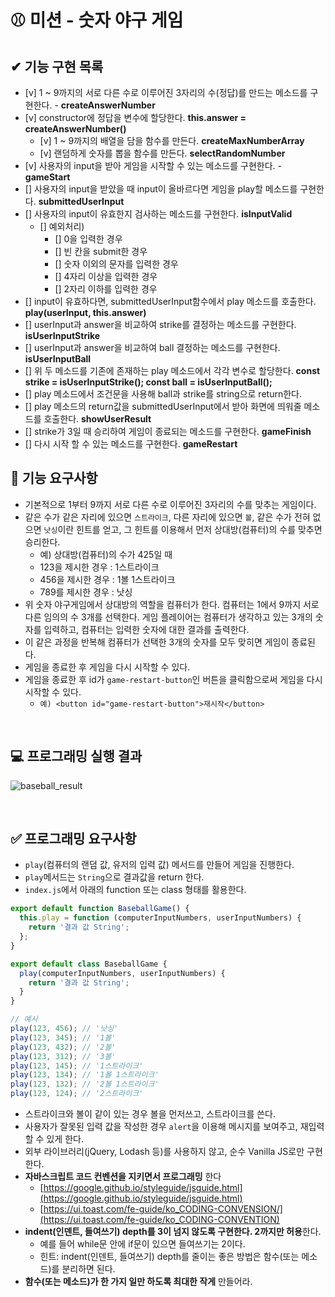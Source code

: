 # ⚾ 미션 - 숫자 야구 게임

## ✔ 기능 구현 목록

- [v] 1 ~ 9까지의 서로 다른 수로 이루어진 3자리의 수(정답)를 만드는 메소드를 구현한다. - **createAnswerNumber**
- [v] constructor에 정답을 변수에 할당한다. **this.answer = createAnswerNumber()**
  - [v] 1 ~ 9까지의 배열을 담을 함수를 만든다. **createMaxNumberArray**
  - [v] 랜덤하게 숫자를 뽑을 함수를 만든다. **selectRandomNumber**
- [v] 사용자의 input을 받아 게임을 시작할 수 있는 메소드를 구현한다. - **gameStart**
- [] 사용자의 input을 받았을 때 input이 올바르다면 게임을 play할 메소드를 구현한다. **submittedUserInput**
- [] 사용자의 input이 유효한지 검사하는 메소드를 구현한다. **isInputValid**
  - [] 예외처리)
    - [] 0을 입력한 경우
    - [] 빈 칸을 submit한 경우
    - [] 숫자 이외의 문자를 입력한 경우
    - [] 4자리 이상을 입력한 경우
    - [] 2자리 이하를 입력한 경우
- [] input이 유효하다면, submittedUserInput함수에서 play 메소드를 호출한다. **play(userInput, this.answer)**
- [] userInput과 answer을 비교하여 strike를 결정하는 메소드를 구현한다. **isUserInputStrike**
- [] userInput과 answer을 비교하여 ball 결정하는 메소드를 구현한다. **isUserInputBall**
- [] 위 두 메소드를 기존에 존재하는 play 메소드에서 각각 변수로 할당한다.
  **const strike = isUserInputStrike(); const ball = isUserInputBall();**
- [] play 메소드에서 조건문을 사용해 ball과 strike를 string으로 return한다.
- [] play 메소드의 return값을 submittedUserInput에서 받아 화면에 띄워줄 메소드를 호출한다. **showUserResult**
- [] strike가 3일 때 승리하여 게임이 종료되는 메소드를 구현한다. **gameFinish**
- [] 다시 시작 할 수 있는 메소드를 구현한다. **gameRestart**

## 🎯 기능 요구사항

- 기본적으로 1부터 9까지 서로 다른 수로 이루어진 3자리의 수를 맞추는 게임이다.
- 같은 수가 같은 자리에 있으면 `스트라이크`, 다른 자리에 있으면 `볼`, 같은 수가 전혀 없으면 `낫싱`이란 힌트를 얻고, 그 힌트를 이용해서 먼저 상대방(컴퓨터)의 수를 맞추면 승리한다.
  - 예) 상대방(컴퓨터)의 수가 425일 때
  - 123을 제시한 경우 : 1스트라이크
  - 456을 제시한 경우 : 1볼 1스트라이크
  - 789를 제시한 경우 : 낫싱
- 위 숫자 야구게임에서 상대방의 역할을 컴퓨터가 한다. 컴퓨터는 1에서 9까지 서로 다른 임의의 수 3개를 선택한다. 게임 플레이어는 컴퓨터가 생각하고 있는 3개의 숫자를 입력하고, 컴퓨터는 입력한 숫자에 대한 결과를 출력한다.
- 이 같은 과정을 반복해 컴퓨터가 선택한 3개의 숫자를 모두 맞히면 게임이 종료된다.
- 게임을 종료한 후 게임을 다시 시작할 수 있다.
- 게임을 종료한 후 id가 `game-restart-button`인 버튼을 클릭함으로써 게임을 다시 시작할 수 있다.
  - `예) <button id="game-restart-button">재시작</button>`

<br>

## 💻 프로그래밍 실행 결과

![baseball_result](https://user-images.githubusercontent.com/50367798/100166088-32473e00-2eff-11eb-9454-5d45e648b37e.jpg)

<br>

## ✅ 프로그래밍 요구사항

- `play`(컴퓨터의 랜덤 값, 유저의 입력 값) 메서드를 만들어 게임을 진행한다.
- `play`메서드는 `String`으로 결과값을 return 한다.
- `index.js`에서 아래의 function 또는 class 형태를 활용한다.

```javascript
export default function BaseballGame() {
  this.play = function (computerInputNumbers, userInputNumbers) {
    return '결과 값 String';
  };
}

export default class BaseballGame {
  play(computerInputNumbers, userInputNumbers) {
    return '결과 값 String';
  }
}

// 예시
play(123, 456); // '낫싱'
play(123, 345); // '1볼'
play(123, 432); // '2볼'
play(123, 312); // '3볼'
play(123, 145); // '1스트라이크'
play(123, 134); // '1볼 1스트라이크'
play(123, 132); // '2볼 1스트라이크'
play(123, 124); // '2스트라이크'
```

- 스트라이크와 볼이 같이 있는 경우 볼을 먼저쓰고, 스트라이크를 쓴다.
- 사용자가 잘못된 입력 값을 작성한 경우 `alert`을 이용해 메시지를 보여주고, 재입력할 수 있게 한다.
- 외부 라이브러리(jQuery, Lodash 등)를 사용하지 않고, 순수 Vanilla JS로만 구현한다.
- **자바스크립트 코드 컨벤션을 지키면서 프로그래밍** 한다
  - [https://google.github.io/styleguide/jsguide.html](https://google.github.io/styleguide/jsguide.html)
  - [https://ui.toast.com/fe-guide/ko_CODING-CONVENSION/](https://ui.toast.com/fe-guide/ko_CODING-CONVENTION)
- **indent(인덴트, 들여쓰기) depth를 3이 넘지 않도록 구현한다. 2까지만 허용**한다.
  - 예를 들어 while문 안에 if문이 있으면 들여쓰기는 2이다.
  - 힌트: indent(인덴트, 들여쓰기) depth를 줄이는 좋은 방법은 함수(또는 메소드)를 분리하면 된다.
- **함수(또는 메소드)가 한 가지 일만 하도록 최대한 작게** 만들어라.
